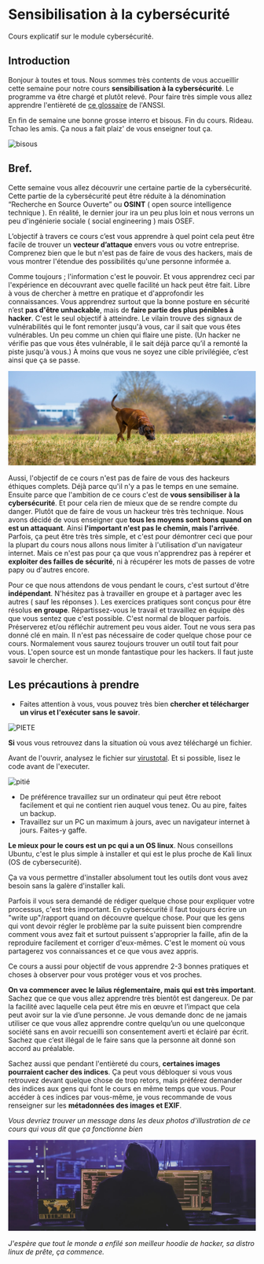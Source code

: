 # Sensibilisation à la cybersécurité
Cours explicatif sur le module cybersécurité.

## Introduction

Bonjour à toutes et tous. Nous sommes très contents de vous accueillir cette semaine pour notre cours **sensibilisation à la cybersécurité**.
Le programme va être chargé et plutôt relevé. Pour faire très simple vous allez apprendre l'entièreté de [ce glossaire](https://www.ssi.gouv.fr/administration/glossaire/) de l'ANSSI.

En fin de semaine une bonne grosse interro et bisous. Fin du cours. Rideau. Tchao les amis. Ça nous a fait plaiz' de vous enseigner tout ça.

![bisous](https://www.francetvinfo.fr/pictures/QZsc0wdwsX8YfEaOL9IcxiKCi38/640x360/2017/12/06/eltVideoWs-265181-5a286eb80bd35.jpeg)


## Bref.
Cette semaine vous allez découvrir une certaine partie de la cybersécurité. Cette partie de la cybersécurité peut être réduite à la dénomination “Recherche en Source Ouverte” ou **OSINT** ( open source intelligence technique ). En réalité, le dernier jour ira un peu plus loin et nous verrons un peu d'ingénierie sociale ( social engineering ) mais OSEF.

L’objectif à travers ce cours c’est vous apprendre à quel point cela peut être facile de trouver un **vecteur d’attaque** envers vous ou votre entreprise. Comprenez bien que le but n'est pas de faire de vous des hackers, mais de vous montrer l'étendue des possibilités qu'une personne informée a.

Comme toujours ; l'information c'est le pouvoir. Et vous apprendrez ceci par l'expérience en découvrant avec quelle facilité un hack peut être fait. Libre à vous de chercher à mettre en pratique et d'approfondir les connaissances. Vous apprendrez surtout que la bonne posture en sécurité n’est **pas d'être unhackable**, mais de **faire partie des plus pénibles à hacker**. C'est le seul objectif à atteindre. Le vilain trouve des signaux de vulnérabilités qui le font remonter jusqu'à vous, car il sait que vous êtes vulnérables. Un peu comme un chien qui flaire une piste. (Un hacker ne vérifie pas que vous êtes vulnérable, il le sait déjà parce qu’il a remonté la piste jusqu'à vous.) À moins que vous ne soyez une cible privilégiée, c’est ainsi que ça se passe.


![chien](https://raw.githubusercontent.com/bafraikin/ressource_thp_cursus_secu/master/ressources/jour_01/dog.jpg)

Aussi, l'objectif de ce cours n'est pas de faire de vous des hackeurs éthiques complets.
Déjà parce qu'il n'y a pas le temps en une semaine. Ensuite parce que l'ambition de ce cours c'est de **vous sensibiliser à la cybersécurité**. Et pour cela rien de mieux que de se rendre  compte du danger. Plutôt que de faire de vous un hackeur très très technique. Nous avons décidé de vous enseigner que **tous les moyens sont bons quand on est un attaquant**. Ainsi **l'important n'est pas le chemin, mais l'arrivée**. Parfois, ça peut être très très simple, et c'est pour démontrer ceci que pour la plupart du cours nous allons nous limiter à l'utilisation d'un navigateur internet. Mais ce n'est pas pour ça que vous n'apprendrez pas à repérer et **exploiter des failles de sécurité**, ni à récupérer les mots de passes de votre papy ou d'autres encore.

Pour ce que nous attendons de vous pendant le cours, c'est surtout d'être **indépendant**. N'hésitez pas à travailler en groupe et à partager avec les autres ( sauf les réponses ). Les exercices pratiques sont conçus pour être résolus **en groupe**. Répartissez-vous le travail et travaillez en équipe dès que vous sentez que c'est possible. C'est normal de bloquer parfois. Préserverez et/ou réfléchir autrement peu vous aider. Tout ne vous sera pas donné clé en main.
Il n'est pas nécessaire de coder quelque chose pour ce cours. Normalement vous saurez toujours trouver un outil tout fait pour vous. L'open source est un monde fantastique pour les hackers. Il faut juste savoir le chercher.


## Les précautions à prendre
- Faites attention à vous, vous pouvez très bien **chercher et télécharger un virus et l'exécuter sans le savoir**.

![PIETE](https://www.memecreator.org/static/images/memes/4900025.jpg)

**Si** vous vous retrouvez dans la situation où vous avez téléchargé un fichier.

Avant de l'ouvrir, analysez le fichier sur [virustotal](https://www.virustotal.com/gui/home/upload). Et si possible, lisez le code avant de l'executer.

![pitié](https://c.tenor.com/OBSd0JyDRbQAAAAC/what-he-said-regina-hall.gif)

- De préférence travaillez sur un ordinateur qui peut être reboot facilement et qui ne contient rien auquel vous tenez. Ou au pire, faites un backup.
- Travaillez sur un PC un maximum à jours, avec un navigateur internet à jours. Faites-y gaffe.

**Le mieux pour le cours est un pc qui a un OS linux**. Nous conseillons Ubuntu, c'est le plus simple à installer et qui est le plus proche de Kali linux (OS de cybersecurité).

Ça va vous permettre d'installer absolument tout les outils dont vous avez besoin sans la galère d'installer kali.

Parfois il vous sera demandé de rédiger quelque chose pour expliquer votre processus, c'est très important. En cybersécurité il faut toujours écrire un "write up"/rapport quand on découvre quelque chose. Pour que les gens qui vont devoir régler le problème par la suite puissent bien comprendre comment vous avez fait et surtout puissent s'approprier la faille, afin de la reproduire facilement et corriger d'eux-mêmes. C'est le moment où vous partagerez vos connaissances et ce que vous avez appris.

Ce cours a aussi pour objectif de vous apprendre 2-3 bonnes pratiques et choses à observer pour vous protéger vous et vos proches.


**On va commencer avec le laïus réglementaire, mais qui est très important**.
Sachez que ce que vous allez apprendre très bientôt est dangereux. De par la facilité avec laquelle cela peut être mis en œuvre et l’impact que cela peut avoir sur la vie d’une personne. Je vous demande donc de ne jamais utiliser ce que vous allez apprendre contre quelqu’un ou une quelconque société sans en avoir recueilli son consentement averti et éclairé par écrit. Sachez que c’est illégal de le faire sans que la personne ait donné son accord au préalable.

Sachez aussi que pendant l'entièreté du cours, **certaines images pourraient cacher des indices**. Ça peut vous débloquer si vous vous retrouvez devant quelque chose de trop retors, mais préférez demander des indices aux gens qui font le cours en même temps que vous. Pour accéder à ces indices par vous-même, je vous recommande de vous renseigner sur les **métadonnées des images et EXIF**.

*Vous devriez trouver un message dans les deux photos d'illustration de ce cours qui vous dit que ça fonctionne bien*

![hacker](https://raw.githubusercontent.com/bafraikin/ressource_thp_cursus_secu/master/ressources/jour_01/Hacker.jpg)

*J'espère que tout le monde a enfilé son meilleur hoodie de hacker, sa distro linux de prête, ça commence.*
